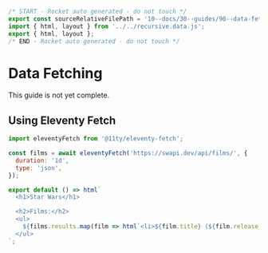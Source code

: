 ```js server
/* START - Rocket auto generated - do not touch */
export const sourceRelativeFilePath = '10--docs/30--guides/90--data-fetching.rocket.md';
import { html, layout } from '../../recursive.data.js';
export { html, layout };
/* END - Rocket auto generated - do not touch */
```

# Data Fetching

<inline-notification type="warning">

This guide is not yet complete.

</inline-notification>

## Using Eleventy Fetch

```js
import eleventyFetch from '@11ty/eleventy-fetch';

const films = await eleventyFetch('https://swapi.dev/api/films/', {
  duration: '1d',
  type: 'json',
});

export default () => html`
  <h1>Star Wars</h1>

  <h2>Films:</h2>
  <ul>
    ${films.results.map(film => html`<li>${film.title} (${film.release_date})</li>`)}
  </ul>
`;
```
